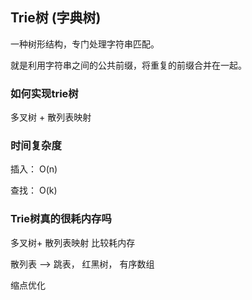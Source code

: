 ## Trie树 (字典树)

一种树形结构，专门处理字符串匹配。

就是利用字符串之间的公共前缀，将重复的前缀合并在一起。

### 如何实现trie树

多叉树 + 散列表映射

### 时间复杂度

插入： O(n)
 
查找： O(k)

### Trie树真的很耗内存吗

多叉树+ 散列表映射 比较耗内存

散列表 --> 跳表， 红黑树， 有序数组

缩点优化

